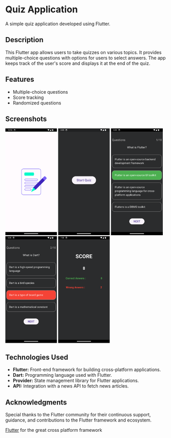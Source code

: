 # Quiz Application

A simple quiz application developed using Flutter.

## Description

This Flutter app allows users to take quizzes on various topics. It provides multiple-choice questions with options for users to select answers. The app keeps track of the user's score and displays it at the end of the quiz.

## Features

- Multiple-choice questions
- Score tracking
- Randomized questions

## Screenshots

<img src="https://github.com/AbhinandhanaPU/notes_app_hive/blob/main/screenshots/1.png" width="32%">  <img src="https://github.com/AbhinandhanaPU/quiz_app/blob/main/screenshots/2.png" width="32%">  <img src="https://github.com/AbhinandhanaPU/quiz_app/blob/main/screenshots/3.png" width="32%">   <img src="https://github.com/AbhinandhanaPU/quiz_app/blob/main/screenshots/4.png" width="32%"> <img src="https://github.com/AbhinandhanaPU/quiz_app/blob/main/screenshots/5.png" width="32%"> 


## Technologies Used

- **Flutter:** Front-end framework for building cross-platform applications.
- **Dart:** Programming language used with Flutter.
- **Provider:** State management library for Flutter applications.
- **API:** Integration with a news API to fetch news articles.

## Acknowledgments

Special thanks to the Flutter community for their continuous support, guidance, and contributions to the Flutter framework and ecosystem.

[Flutter](https://flutter.dev) for the great cross platform framework
